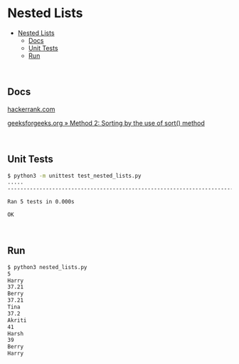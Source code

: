 # Nested Lists

- [Nested Lists](#nested-lists)
  - [Docs](#docs)
  - [Unit Tests](#unit-tests)
  - [Run](#run)

<br>

## Docs

[hackerrank.com](https://www.hackerrank.com/challenges/nested-list/problem?isFullScreen=true)

[geeksforgeeks.org » Method 2: Sorting by the use of sort() method](https://www.geeksforgeeks.org/python-sort-list-according-second-element-sublist/)

<br>

## Unit Tests

```bash
$ python3 -m unittest test_nested_lists.py
.....
-----------------------------------------------------------------------

Ran 5 tests in 0.000s

OK
```

<br>

## Run

```bash
$ python3 nested_lists.py                 
5
Harry
37.21
Berry
37.21
Tina
37.2
Akriti
41
Harsh
39
Berry
Harry
```
